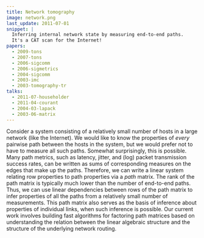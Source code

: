 ```yaml
---
title: Network tomography
image: network.png
last_update: 2011-07-01
snippet: |
  Inferring internal network state by measuring end-to-end paths.
  It's a CAT scan for the Internet!
papers:
  - 2009-tons
  - 2007-tons
  - 2006-sigcomm
  - 2006-sigmetrics
  - 2004-sigcomm
  - 2003-imc
  - 2003-tomography-tr
talks:
  - 2011-07-householder
  - 2011-04-courant
  - 2004-03-lapack
  - 2003-06-matrix
---
```


Consider a system consisting of a relatively small number of hosts in
a large network (like the Internet).  We would like to know the
properties of *every* pairwise path between the hosts in the system,
but we would prefer not to have to measure all such paths.  Somewhat
surprisingly, this is possible.  Many path metrics, such as latency,
jitter, and (log) packet transmission success rates, can be written as
sums of corresponding measures on the edges that make up the paths.
Therefore, we can write a linear system relating row properties to
path properties via a *path* matrix.  The rank of the path matrix is
typically much lower than the number of end-to-end paths.  Thus, we
can use linear dependencies between rows of the path matrix to infer
properties of all the paths from a relatively small number of
measurements.  This path matrix also serves as the basis of inference
about properties of individual links, when such inference is possible.
Our current work involves building fast algorithms for factoring path
matrices based on understanding the relation between the linear
algebraic structure and the structure of the underlying network
routing.
